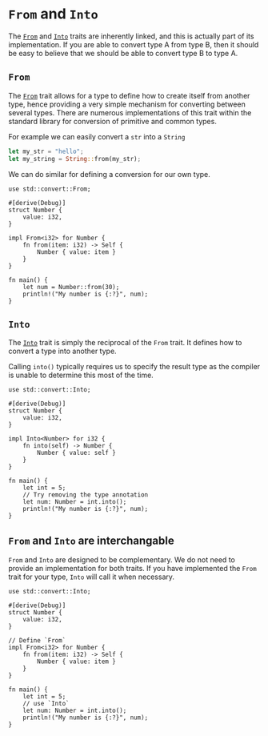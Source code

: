 # `From` and `Into`

The [`From`] and [`Into`] traits are inherently linked, and this is actually part of
its implementation. If you are able to convert type A from type B, then it
should be easy to believe that we should be able to convert type B to type A.

## `From`

The [`From`] trait allows for a type to define how to create itself from another
type, hence providing a very simple mechanism for converting between several
types. There are numerous implementations of this trait within the standard
library for conversion of primitive and common types.

For example we can easily convert a `str` into a `String`

```rust
let my_str = "hello";
let my_string = String::from(my_str);
```

We can do similar for defining a conversion for our own type.

```rust,editable
use std::convert::From;

#[derive(Debug)]
struct Number {
    value: i32,
}

impl From<i32> for Number {
    fn from(item: i32) -> Self {
        Number { value: item }
    }
}

fn main() {
    let num = Number::from(30);
    println!("My number is {:?}", num);
}
```

## `Into`

The [`Into`] trait is simply the reciprocal of the `From` trait. It
defines how to convert a type into another type.

Calling `into()` typically requires us to specify the result type as the compiler is unable to determine this most of the time.

```rust,editable
use std::convert::Into;

#[derive(Debug)]
struct Number {
    value: i32,
}

impl Into<Number> for i32 {
    fn into(self) -> Number {
        Number { value: self }
    }
}

fn main() {
    let int = 5;
    // Try removing the type annotation
    let num: Number = int.into();
    println!("My number is {:?}", num);
}
```

## `From` and `Into` are interchangable

`From` and `Into` are designed to be complementary.
We do not need to provide an implementation for both traits.
If you have implemented the `From` trait for your type, `Into` will call it 
when necessary.  

```rust,editable
use std::convert::Into;

#[derive(Debug)]
struct Number {
    value: i32,
}

// Define `From`
impl From<i32> for Number {
    fn from(item: i32) -> Self {
        Number { value: item }
    }
}

fn main() {
    let int = 5;
    // use `Into`
    let num: Number = int.into();
    println!("My number is {:?}", num);
}
```

[`From`]: https://doc.rust-lang.org/std/convert/trait.From.html
[`Into`]: https://doc.rust-lang.org/std/convert/trait.Into.html
